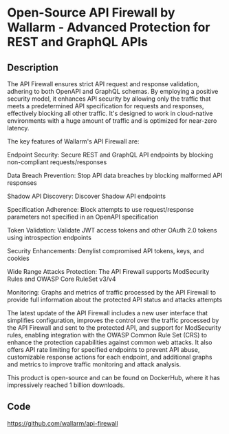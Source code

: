 # Open-Source API Firewall by Wallarm - Advanced Protection for REST and GraphQL APIs

## Description
The API Firewall ensures strict API request and response validation, adhering to both OpenAPI and GraphQL schemas. By employing a positive security model, it enhances API security by allowing only the traffic that meets a predetermined API specification for requests and responses, effectively blocking all other traffic. It's designed to work in cloud-native environments with a huge amount of traffic and is optimized for near-zero latency.

The key features of Wallarm's API Firewall are:

Endpoint Security: Secure REST and GraphQL API endpoints by blocking non-compliant requests/responses

Data Breach Prevention: Stop API data breaches by blocking malformed API responses

Shadow API Discovery: Discover Shadow API endpoints

Specification Adherence: Block attempts to use request/response parameters not specified in an OpenAPI specification

Token Validation:  Validate JWT access tokens and  other OAuth 2.0 tokens using introspection endpoints

Security Enhancements: Denylist compromised API tokens, keys, and cookies

Wide Range Attacks Protection: The API Firewall supports ModSecurity Rules and OWASP Core RuleSet v3/v4

Monitoring: Graphs and metrics of traffic processed by the API Firewall to provide full information about the protected API status and attacks attempts

The latest update of the API Firewall includes a new user interface that simplifies configuration, improves the control over the traffic processed by the API Firewall and sent to the protected API, and support for ModSecurity rules, enabling integration with the OWASP Common Rule Set (CRS) to enhance the protection capabilities against common web attacks. It also offers API rate limiting for specified endpoints to prevent API abuse, customizable response actions for each endpoint, and additional graphs and metrics to improve traffic monitoring and attack analysis.

This product is open-source and can be found on DockerHub, where it has impressively reached 1 billion downloads.

## Code
https://github.com/wallarm/api-firewall
